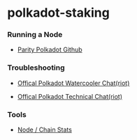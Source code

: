 # polkadot-staking

### Running a Node

- [Parity Polkadot Github](https://github.com/paritytech/polkadot)

### Troubleshooting

- [Offical Polkadot Watercooler Chat(riot)](https://riot.im/app/#/room/#polkadot-watercooler:matrix.org)

- [Offical Polkadot Technical Chat(riot)](https://riot.im/app/#/room/#polkadot-technical:matrix.org)

### Tools

- [Node / Chain Stats](https://telemetry.polkadot.io/)
